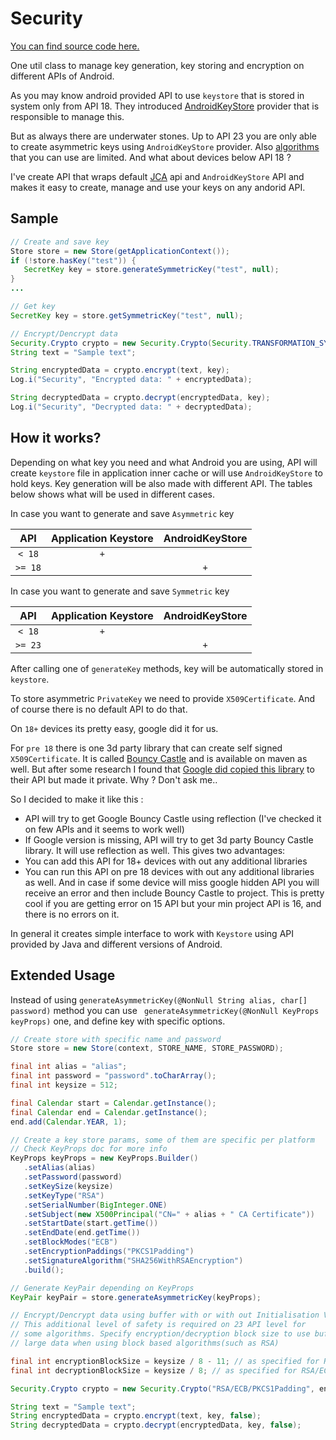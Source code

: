 # Security


[You can find source code here.](/gists/utils/security/Security.java)
 
One util class to manage key generation, key storing and encryption on different APIs of Android.

As you may know android provided API to use `keystore` that is stored in system only from API 18. They introduced [AndroidKeyStore](http://developer.android.com/training/articles/keystore.html) provider that is responsible to manage this.

But as always there are underwater stones. Up to API 23 you are only able to create asymmetric keys using  `AndroidKeyStore` provider. Also [algorithms](http://developer.android.com/training/articles/keystore.html#SupportedAlgorithms) that you can use are limited. And what about devices below API 18 ?

I've create API that wraps default [JCA](http://docs.oracle.com/javase/7/docs/technotes/guides/security/crypto/CryptoSpec.html) api and `AndroidKeyStore` API and makes it easy to create, manage and use your keys on any andorid API.

## Sample

```java
// Create and save key
Store store = new Store(getApplicationContext());
if (!store.hasKey("test")) {
   SecretKey key = store.generateSymmetricKey("test", null);
} 
...

// Get key
SecretKey key = store.getSymmetricKey("test", null);

// Encrypt/Dencrypt data
Security.Crypto crypto = new Security.Crypto(Security.TRANSFORMATION_SYMMETRIC);
String text = "Sample text";

String encryptedData = crypto.encrypt(text, key);
Log.i("Security", "Encrypted data: " + encryptedData);

String decryptedData = crypto.decrypt(encryptedData, key);
Log.i("Security", "Decrypted data: " + decryptedData);
```

## How it works?

Depending on what key you need and what Android you are using, API will create `keystore` file in application inner cache or will use `AndroidKeyStore` to hold keys. Key generation will be also made with different API. The tables below shows what will be used in different cases.

In case you want to generate and save `Asymmetric` key

| API   | Application Keystore | AndroidKeyStore |
|:-----:|:--------------------:|:---------------:|
|`< 18` |  `+`                 |                 |
|`>= 18`|                      |        `+`      |


In case you want to generate and save `Symmetric` key

| API   | Application Keystore | AndroidKeyStore |
|:-----:|:--------------------:|:---------------:|
|`< 18` |  `+`                 |                 |
|`>= 23`|                      |        `+`      |

After calling one of `generateKey` methods, key will be automatically stored in `keystore`.

To store asymmetric `PrivateKey` we need to provide `X509Certificate`. And of course there is no default API to do that.

On `18+` devices its pretty easy, google did it for us.

For  `pre 18`  there is one 3d party library that can create self signed `X509Certificate`. It is called [Bouncy Castle](http://www.bouncycastle.org/) and is available on maven as well. But after some research I found that [Google did copied this library](https://goo.gl/Zcaqpj) to their API but made it private. Why ? Don't ask me..

So I decided to make it like this :

- API will try to get  Google Bouncy Castle using reflection (I've checked it on few APIs and it seems to work well)
- If Google version is missing, API will try to get 3d party Bouncy Castle library.  It will use reflection as well. This gives two advantages:
 - You can add this API for 18+ devices with out any additional libraries
 - You can run this API on pre 18 devices with out any additional libraries as well. And in case if some device will miss google hidden API you will receive an error and then include  Bouncy Castle to project. This is pretty cool if you are getting error on 15 API but your min project API is 16, and there is no errors on it.

In general it creates simple interface to work with `Keystore` using API provided by Java and different versions of Android. 

## Extended Usage

Instead of using `generateAsymmetricKey(@NonNull String alias, char[] password)` method you can use ` generateAsymmetricKey(@NonNull KeyProps keyProps)` one, and  define key with specific options.
 
```java
// Create store with specific name and password
Store store = new Store(context, STORE_NAME, STORE_PASSWORD);

final int alias = "alias";
final int password = "password".toCharArray();
final int keysize = 512;

final Calendar start = Calendar.getInstance();
final Calendar end = Calendar.getInstance();
end.add(Calendar.YEAR, 1);

// Create a key store params, some of them are specific per platform
// Check KeyProps doc for more info
KeyProps keyProps = new KeyProps.Builder()
   .setAlias(alias)
   .setPassword(password)
   .setKeySize(keysize)
   .setKeyType("RSA")
   .setSerialNumber(BigInteger.ONE)
   .setSubject(new X500Principal("CN=" + alias + " CA Certificate"))
   .setStartDate(start.getTime())
   .setEndDate(end.getTime())
   .setBlockModes("ECB")
   .setEncryptionPaddings("PKCS1Padding")
   .setSignatureAlgorithm("SHA256WithRSAEncryption")
   .build();

// Generate KeyPair depending on KeyProps 
KeyPair keyPair = store.generateAsymmetricKey(keyProps);

// Encrypt/Dencrypt data using buffer with or with out Initialisation Vectors
// This additional level of safety is required on 23 API level for
// some algorithms. Specify encryption/decryption block size to use buffer for
// large data when using block based algorithms(such as RSA) 

final int encryptionBlockSize = keysize / 8 - 11; // as specified for RSA/ECB/PKCS1Padding keys 
final int decryptionBlockSize = keysize / 8; // as specified for RSA/ECB/PKCS1Padding keys 

Security.Crypto crypto = new Security.Crypto("RSA/ECB/PKCS1Padding", encryptionBlockSize, decryptionBlockSize);

String text = "Sample text";
String encryptedData = crypto.encrypt(text, key, false);
String decryptedData = crypto.decrypt(encryptedData, key, false);
```



